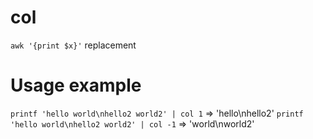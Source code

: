 # col
`awk '{print $x}'` replacement

# Usage example
`printf 'hello world\nhello2 world2' | col 1` => 'hello\nhello2'
`printf 'hello world\nhello2 world2' | col -1` => 'world\nworld2'
